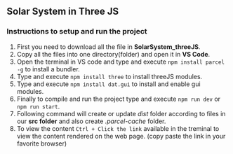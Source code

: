 ## Solar System in Three JS

### Instructions to setup and run the project

1. First you need to download all the file in **SolarSystem_threeJS**.
2. Copy all the files into one directory(folder) and open it in **VS Code**.
3. Open the terminal in VS code and type and execute `npm install parcel -g` to install a bundler.
4. Type and execute `npm install three` to install threeJS modules.
5. Type and execute `npm install dat.gui` to install and enable gui modules.
6. Finally to compile and run the project type and execute `npm run dev` or `npm run start`.
7. Following command will create or update *dist* folder according to files in our **src folder** and also create *.parcel-cache* folder.
8. To view the content `Ctrl + Click the link` available in the treminal to view the content rendered on the web page. (copy paste the link in your favorite browser)

